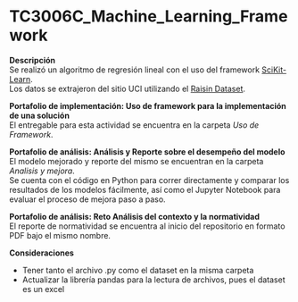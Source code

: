 # TC3006C_Machine_Learning_Framework

**Descripción**  
Se realizó un algoritmo de regresión lineal con el uso del framework [SciKit-Learn](https://scikit-learn.org/stable/index.html).  
Los datos se extrajeron del sitio UCI utilizando el [Raisin Dataset](https://archive.ics.uci.edu/ml/datasets/Raisin+Dataset).

**Portafolio de implementación: Uso de framework para la implementación de una solución**  
El entregable para esta actividad se encuentra en la carpeta *Uso de Framework*.

**Portafolio de análisis: Análisis y Reporte sobre el desempeño del modelo**  
El modelo mejorado y reporte del mismo se encuentran en la carpeta *Analisis y mejora*.  
Se cuenta con el código en Python para correr directamente y comparar los resultados de los modelos fácilmente, así como el Jupyter Notebook para evaluar el proceso de mejora paso a paso.

**Portafolio de análisis: Reto Análisis del contexto y la normatividad**  
El reporte de normatividad se encuentra al inicio del repositorio en formato PDF bajo el mismo nombre.

**Consideraciones**
* Tener tanto el archivo .py como el dataset en la misma carpeta
* Actualizar la librería pandas para la lectura de archivos, pues el dataset es un excel
